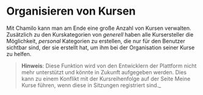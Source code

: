 
# Organisieren von Kursen

Mit Chamilo kann man am Ende eine große Anzahl von Kursen verwalten. Zusätzlich zu den Kurskategorien von _generell_ haben alle Kursersteller die Möglichkeit, _personal_ Kategorien zu erstellen, die nur für den Benutzer sichtbar sind, der sie erstellt hat, um ihm bei der Organisation seiner Kurse zu helfen.

> **Hinweis**: Diese Funktion wird von den Entwicklern der Plattform nicht mehr unterstützt und könnte in Zukunft aufgegeben werden. Dies kann zu einem Konflikt mit der Kursreihenfolge auf der Seite Meine Kurse führen, wenn diese in Sitzungen registriert sind._